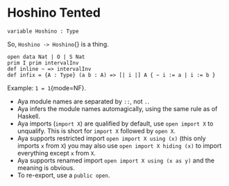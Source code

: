# Hoshino Tented

```aya
variable Hoshino : Type
```

So, `Hoshino -> Hoshino`{} is a thing.

```aya
open data Nat | O | S Nat
prim I prim intervalInv
def inline ~ => intervalInv
def infix = {A : Type} (a b : A) => [| i |] A { ~ i := a | i := b }
```

Example: `1 = 1`{mode=NF}.

+ Aya module names are separated by `::`, not `.`.
+ Aya infers the module names automagically, using the same rule as of Haskell.
+ Aya imports (`import X`) are qualified by default, use `open import X` to unqualify.
  This is short for `import X` followed by `open X`.
+ Aya supports restricted import `open import X using (x)` 
  (this only imports `x` from `X`) you may also use `open import X hiding (x)` to import everything except `x` from `X`.
+ Aya supports renamed import `open import X using (x as y)` and the meaning is obvious.
+ To re-export, use a `public open`.

